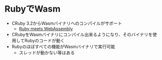 # RubyでWasm

* CRuby 3.2からWasmバイナリへのコンパイルがサポート
  * [Ruby meets WebAssembly](https://speakerdeck.com/kateinoigakukun/ruby-meets-webassembly)
* CRubyをWasmバイナリにコンパイル出来るようになり、そのバイナリを使用してRubyのコードが動く
* Rubyのほぼすべての機能がWasmバイナリで実行可能
  * スレッドが動かない等はある
